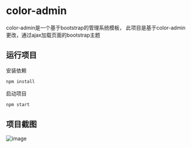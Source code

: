 # color-admin
color-admin是一个基于bootstrap的管理系统模板，
此项目是基于color-admin更改，通过ajax加载页面的bootstrap主题

## 运行项目

安装依赖
```bash
npm install
```

启动项目
```bash
npm start
```

## 项目截图

![image](https://github.com/shady-xia/color-admin/blob/master/app/assets/img/screenshots/1.png)
